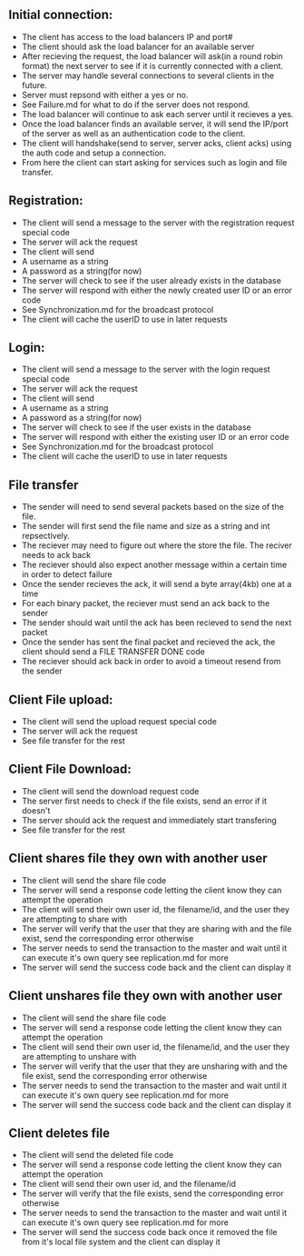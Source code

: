 ## Initial connection:

- The client has access to the load balancers IP and port#
- The client should ask the load balancer for an available server
- After recieving the request, the load balancer will ask(in a round robin format) the next server to see if it is currently connected with a client. 
- The server may handle several connections to several clients in the future.
- Server must repsond with either a yes or no. 
- See Failure.md for what to do if the server does not respond.
- The load balancer will continue to ask each server until it recieves a yes.
- Once the load balancer finds an available server, it will send the IP/port of the server as well as an authentication code to the client.
- The client will handshake(send to server, server acks, client acks) using the auth code and setup a connection.
- From here the client can start asking for services such as login and file transfer.


## Registration:

- The client will send a message to the server with the registration request special code
- The server will ack the request
- The client will send
- A username as a string
- A password as a string(for now)
- The server will check to see if the user already exists in the database
- The server will respond with either the newly created user ID or an error code
- See Synchronization.md for the broadcast protocol
- The client will cache the userID to use in later requests

## Login:

- The client will send a message to the server with the login request special code
- The server will ack the request
- The client will send
- A username as a string
- A password as a string(for now)
- The server will check to see if the user exists in the database
- The server will respond with either the existing user ID or an error code
- See Synchronization.md for the broadcast protocol
- The client will cache the userID to use in later requests

## File transfer
- The sender will need to send several packets based on the size of the file. 
- The sender will first send the file name and size as a string and int repsectively. 
- The reciever may need to figure out where the store the file. The reciver needs to ack back
- The reciever should also expect another message within a certain time in order to detect failure
- Once the sender recieves the ack, it will send a byte array(4kb) one at a time
- For each binary packet, the reciever must send an ack back to the sender
- The sender should wait until the ack has been recieved to send the next packet
- Once the sender has sent the final packet and recieved the ack, the client should send a FILE TRANSFER DONE code
- The reciever should ack back in order to avoid a timeout resend from the sender

## Client File upload:

- The client will send the upload request special code
- The server will ack the request
- See file transfer for the rest

## Client File Download:
- The client will send the download request code 
- The server first needs to check if the file exists, send an error if it doesn't
- The server should ack the request and immediately start transfering
- See file transfer for the rest

## Client shares file they own with another user
- The client will send the share file code
- The server will send a response code letting the client know they can attempt the operation
- The client will send their own user id, the filename/id, and the user they are attempting to share with
- The server will verify that the user that they are sharing with and the file exist, send the corresponding error otherwise
- The server needs to send the transaction to the master and wait until it can execute it's own query see replication.md for more
- The server will send the success code back and the client can display it

## Client unshares file they own with another user
- The client will send the share file code
- The server will send a response code letting the client know they can attempt the operation
- The client will send their own user id, the filename/id, and the user they are attempting to unshare with
- The server will verify that the user that they are unsharing with and the file exist, send the corresponding error otherwise
- The server needs to send the transaction to the master and wait until it can execute it's own query see replication.md for more
- The server will send the success code back and the client can display it

## Client deletes file
- The client will send the deleted file code
- The server will send a response code letting the client know they can attempt the operation
- The client will send their own user id, and the filename/id
- The server will verify that the file exists, send the corresponding error otherwise
- The server needs to send the transaction to the master and wait until it can execute it's own query see replication.md for more
- The server will send the success code back once it removed the file from it's local file system and the client can display it



